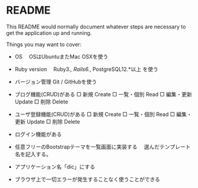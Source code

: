 # README

This README would normally document whatever steps are necessary to get the
application up and running.

Things you may want to cover:

* OS
　OSはUbuntuまたMac OSXを使う

* Ruby version
　Ruby3.*, Rails6.*, PostgreSQL12.*以上 を使う

* バージョン管理
  Git / GitHubを使う

* ブログ機能(CRUD)がある
  □ 新規 Create
  □ 一覧・個別 Read
  □ 編集・更新 Update 
  □ 削除 Delete

* ユーザ登録機能(CRUD)がある
  □ 新規 Create
  □ 一覧・個別 Read
  □ 編集・更新 Update 
  □ 削除 Delete

* ログイン機能がある

* 任意フリーのBootstrapテーマを一覧画面に実装する
　選んだテンプレート名を記入する。

* アプリケーション名「dic」にする

* ブラウザ上で一切エラーが発生することなく使うことができる

